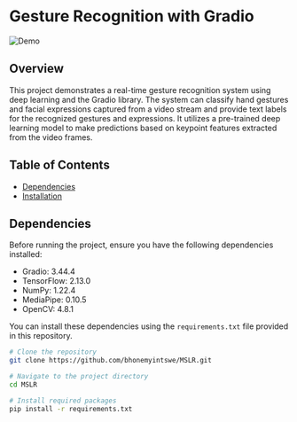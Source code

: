 # Gesture Recognition with Gradio

![Demo](demo.gif)

## Overview

This project demonstrates a real-time gesture recognition system using deep learning and the Gradio library. The system can classify hand gestures and facial expressions captured from a video stream and provide text labels for the recognized gestures and expressions. It utilizes a pre-trained deep learning model to make predictions based on keypoint features extracted from the video frames.

## Table of Contents

- [Dependencies](#dependencies)
- [Installation](#installation)
  
## Dependencies

Before running the project, ensure you have the following dependencies installed:

- Gradio: 3.44.4
- TensorFlow: 2.13.0
- NumPy: 1.22.4
- MediaPipe: 0.10.5
- OpenCV: 4.8.1

You can install these dependencies using the `requirements.txt` file provided in this repository.


```bash
# Clone the repository
git clone https://github.com/bhonemyintswe/MSLR.git

# Navigate to the project directory
cd MSLR

# Install required packages
pip install -r requirements.txt

